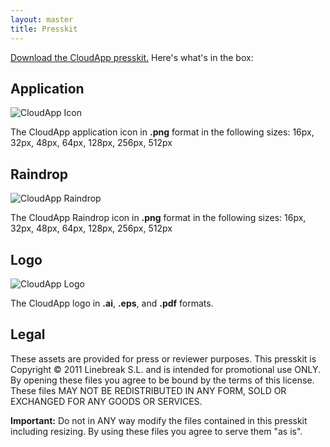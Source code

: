```yaml
---
layout: master
title: Presskit
---
```



[Download the CloudApp presskit.][download] Here's what's in the box:

## Application

![CloudApp Icon](http://f.cl.ly.s3.amazonaws.com/assets/kb/cloudapp-icon.png)

The CloudApp application icon in **.png** format in the following sizes: 16px, 32px, 48px,
64px, 128px, 256px, 512px

## Raindrop

![CloudApp Raindrop](http://f.cl.ly.s3.amazonaws.com/assets/kb/raindrop-icon.png)

The CloudApp Raindrop icon in **.png** format in the following sizes: 16px,
32px, 48px, 64px, 128px, 256px, 512px

## Logo

![CloudApp Logo](http://getcloudapp.com/images/logo.png)

The CloudApp logo in **.ai**, **.eps**, and **.pdf** formats.

## Legal

These assets are provided for press or reviewer purposes. This presskit is
Copyright © 2011 Linebreak S.L. and is intended for promotional use ONLY. By
opening these files you agree to be bound by the terms of this license. These
files MAY NOT BE REDISTRIBUTED IN ANY FORM, SOLD OR EXCHANGED FOR ANY GOODS OR
SERVICES.

**Important:** Do not in ANY way modify the files contained in this presskit
including resizing. By using these files you agree to serve them "as is".

[download]: http://f.cl.ly.s3.amazonaws.com/assets/cloudapp-presskit.zip
